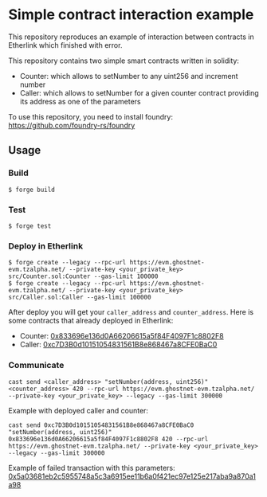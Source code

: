 # Simple contract interaction example

This repository reproduces an example of interaction between contracts in Etherlink which finished with error.

This repository contains two simple smart contracts written in solidity:
- Counter: which allows to setNumber to any uint256 and increment number
- Caller: which allows to setNumber for a given counter contract providing its address as one of the parameters

To use this repository, you need to install foundry: https://github.com/foundry-rs/foundry

## Usage

### Build

```shell
$ forge build
```

### Test

```shell
$ forge test
```

### Deploy in Etherlink
```shell
$ forge create --legacy --rpc-url https://evm.ghostnet-evm.tzalpha.net/ --private-key <your_private_key> src/Counter.sol:Counter --gas-limit 100000
$ forge create --legacy --rpc-url https://evm.ghostnet-evm.tzalpha.net/ --private-key <your_private_key> src/Caller.sol:Caller --gas-limit 100000
```
After deploy you will get your `caller_address` and `counter_address`. Here is some contracts that already deployed in Etherlink:
* Counter: [0x833696e136d0A66206615a5f84F4097F1c8802F8](https://explorer.ghostnet-evm.tzalpha.net/address/0x833696e136d0A66206615a5f84F4097F1c8802F8)
* Caller: [0xc7D3B0d10151054831561B8e868467a8CFE0BaC0](https://explorer.ghostnet-evm.tzalpha.net/address/0xc7D3B0d10151054831561B8e868467a8CFE0BaC0)

### Communicate
```shell
cast send <caller_address> "setNumber(address, uint256)" <counter_address> 420 --rpc-url https://evm.ghostnet-evm.tzalpha.net/ --private-key <your_private_key> --legacy --gas-limit 300000
```

Example with deployed caller and counter:
```
cast send 0xc7D3B0d10151054831561B8e868467a8CFE0BaC0 "setNumber(address, uint256)" 0x833696e136d0A66206615a5f84F4097F1c8802F8 420 --rpc-url https://evm.ghostnet-evm.tzalpha.net/ --private-key <your_private_key> --legacy --gas-limit 300000
```

Example of failed transaction with this parameters: [0x5a03681eb2c5955748a5c3a6915ee11b6a0f421ec97e125e217aba9a870a1a98](https://explorer.ghostnet-evm.tzalpha.net/tx/0x5a03681eb2c5955748a5c3a6915ee11b6a0f421ec97e125e217aba9a870a1a98)

